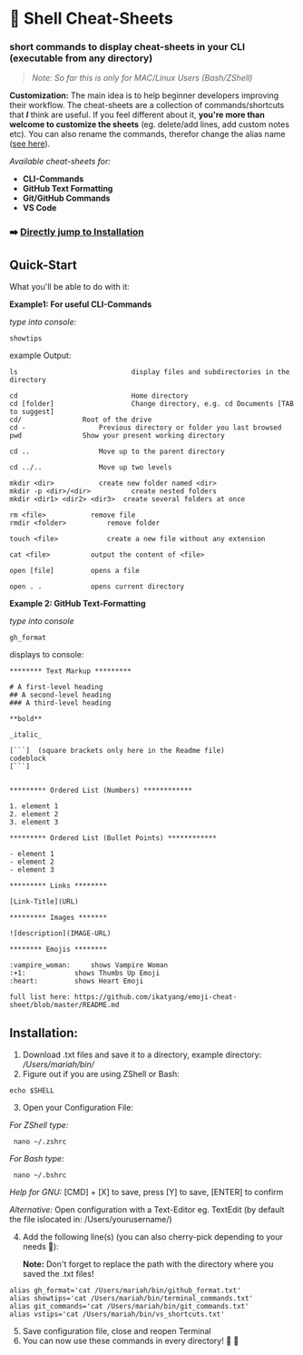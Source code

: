 # :shell: Shell Cheat-Sheets

### short commands to display cheat-sheets in your CLI (executable from any directory)

> _Note: So far this is only for MAC/Linux Users (Bash/ZShell)_

**Customization:** The main idea is to help beginner developers improving their workflow. The cheat-sheets are a collection of commands/shortcuts that **_I_** think are useful. If you feel different about it, **you're more than welcome to customize the sheets** (eg. delete/add lines, add custom notes etc). You can also rename the commands, therefor change the alias name ([see here](#installation)).

_Available cheat-sheets for:_

- **CLI-Commands**
- **GitHub Text Formatting**
- **Git/GitHub Commands**
- **VS Code**

### :arrow_right: [Directly jump to Installation](#installation)

## Quick-Start

What you'll be able to do with it:

**Example1: For useful CLI-Commands**

_type into console:_

```
showtips
```

example Output:

```
ls                            display files and subdirectories in the directory

cd                            Home directory
cd [folder]                   Change directory, e.g. cd Documents [TAB to suggest]
cd/			      Root of the drive
cd -			      Previous directory or folder you last browsed
pwd			      Show your present working directory

cd ..			      Move up to the parent directory

cd ../..		      Move up two levels

mkdir <dir>		      create new folder named <dir>
mkdir -p <dir>/<dir>	      create nested folders
mkdir <dir1> <dir2> <dir3>	create several folders at once

rm <file>			remove file
rmdir <folder>			remove folder

touch <file>			create a new file without any extension

cat <file>			output the content of <file>

open [file]			opens a file

open . .			opens current directory

```

**Example 2: GitHub Text-Formatting**

_type into console_

```
gh_format
```

displays to console:

````
******** Text Markup *********

# A first-level heading
## A second-level heading
### A third-level heading

**bold**

_italic_

[```]  (square brackets only here in the Readme file)
codeblock
[```]


********* Ordered List (Numbers) ************

1. element 1
2. element 2
3. element 3

********* Ordered List (Bullet Points) ************

- element 1
- element 2
- element 3

********* Links ********

[Link-Title](URL)

********* Images *******

![description](IMAGE-URL)

******** Emojis ********

:vampire_woman:		shows Vampire Woman
:+1:			shows Thumbs Up Emoji
:heart:			shows Heart Emoji

full list here: https://github.com/ikatyang/emoji-cheat-sheet/blob/master/README.md
````

## Installation:

1. Download .txt files and save it to a directory, example directory: _/Users/mariah/bin/_
2. Figure out if you are using ZShell or Bash:

```
echo $SHELL
```

3. Open your Configuration File:

_For ZShell type:_

```
 nano ~/.zshrc
```

_For Bash type:_

```
 nano ~/.bshrc
```

_Help for GNU:_ [CMD] + [X] to save, press [Y] to save, [ENTER] to confirm

_Alternative:_ Open configuration with a Text-Editor eg. TextEdit (by default the file islocated in: /Users/yourusername/)

4. Add the following line(s) (you can also cherry-pick depending to your needs :cherries:):

   **Note:** Don't forget to replace the path with the directory where you saved the .txt files!

```
alias gh_format='cat /Users/mariah/bin/github_format.txt'
alias showtips='cat /Users/mariah/bin/terminal_commands.txt'
alias git_commands='cat /Users/mariah/bin/git_commands.txt'
alias vstips='cat /Users/mariah/bin/vs_shortcuts.txt'
```

5. Save configuration file, close and reopen Terminal
6. You can now use these commands in every directory! :space_invader: :space_invader:
